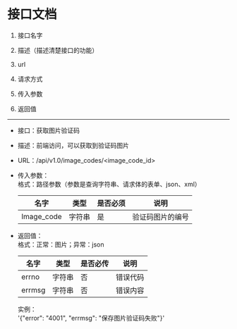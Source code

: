 # 接口文档

1. 接口名字

3. 描述（描述清楚接口的功能）
4. url
5. 请求方式
6. 传入参数
7. 返回值
-----
* 接口：获取图片验证码   

* 描述：前端访问，可以获取到验证码图片   

* URL：/api/v1.0/image_codes/<image_code_id>  
  
* 传入参数：    
    格式：路径参数（参数是查询字符串、请求体的表单、json、xml）      
   
    | 名字 | 类型 | 是否必须 | 说明 |
    | --- | --- | --- | --- |
    | Image_code | 字符串 | 是 | 验证码图片的编号  |   
    
* 返回值：  
    格式：正常：图片；异常：json
    
    | 名字 | 类型 | 是否必传 | 说明 |  
    | --- | --- | --- | --- |
    | errno | 字符串 | 否 | 错误代码|
    |errmsg|字符串|否|错误内容|  
    
    实例：  
    '{"error": "4001", "errmsg": "保存图片验证码失败"}'


